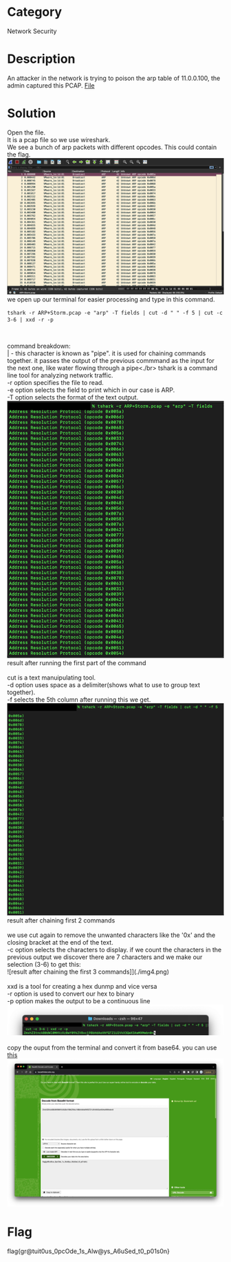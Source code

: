 # Category
Network Security
# Description
An attacker in the network is trying to poison the arp table of 11.0.0.100, the admin captured this PCAP.
[File](./ARP+Storm.pcap)
# Solution
Open the file.</br>
It is a pcap file so we use wireshark.</br>
We see a bunch of arp packets with different opcodes. This could contain the flag. </br>
![screenshot](./img1.png)</br>
we open up our terminal for easier processing and type in this command. </br>

```
tshark -r ARP+Storm.pcap -e "arp" -T fields | cut -d " " -f 5 | cut -c 3-6 | xxd -r -p
```
</br>

command breakdown:</br>
| - this character is known as "pipe". it is used for chaining commands together. it passes the output of the previous commmand as the input for the next one, like water flowing through a pipe<./br>
tshark is a command line tool for analyzing network traffic.</br>
-r option specifies the file to read.</br> 
-e option selects the field to print which in our case is ARP.</br> 
-T option selects the format of the text output.</br>
![result after running the first part of the command](./img2.png)</br>
result after running the first part of the command</br>
</br>
cut is a text manuipulating tool.</br>
 -d option uses space as a delimiter(shows what to use to group text together). </br>
 -f selects the 5th column after running this we get.</br>
![result after chaining first 2 commands](./img3.png)</br>
result after chaining first 2 commands</br>
</br>
we use cut again to remove the unwanted characters like the '0x' and the closing bracket at the end of the text. </br>
-c option selects the characters to display. if we count the characters in the previous output we discover there are 7 characters and we make our selection (3-6) to get this:</br>
![result after chaining the first 3 commands]](./img4.png)</br>
</br>
xxd is a tool for creating a hex dunmp and vice versa</br>
-r option is used to convert our hex to binary </br>
-p option makes the output to be a continuous line</br>
![result after chaining the 4 commands](./img5.png)</br>
</br>
copy the ouput from the terminal and convert it from base64. you can use [this](https://www.base64decode.org/)</br>
![final result](./img6.png)
# Flag
flag{gr@tuit0us_0pcOde_1s_Alw@ys_A6uSed_t0_p01s0n}

